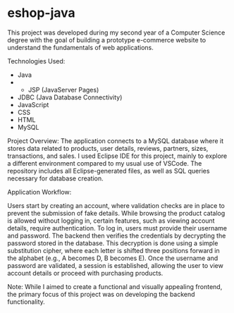 # eshop-java

This project was developed during my second year of a Computer Science degree with the goal of building a prototype e-commerce website to understand the fundamentals of web applications.


Technologies Used:
- Java
- - JSP (JavaServer Pages)
- JDBC (Java Database Connectivity)
- JavaScript
- CSS
- HTML
- MySQL

  
Project Overview:
The application connects to a MySQL database where it stores data related to products, user details, reviews, partners, sizes, transactions, and sales. 
I used Eclipse IDE for this project, mainly to explore a different environment compared to my usual use of VSCode. 
The repository includes all Eclipse-generated files, as well as SQL queries necessary for database creation.


Application Workflow:

Users start by creating an account, where validation checks are in place to prevent the submission of fake details. 
While browsing the product catalog is allowed without logging in, certain features, such as viewing account details, require authentication.
To log in, users must provide their username and password. The backend then verifies the credentials by decrypting the password stored in the database. 
This decryption is done using a simple substitution cipher, where each letter is shifted three positions forward in the alphabet (e.g., A becomes D, B becomes E).
Once the username and password are validated, a session is established, allowing the user to view account details or proceed with purchasing products.


Note: While I aimed to create a functional and visually appealing frontend, the primary focus of this project was on developing the backend functionality.
